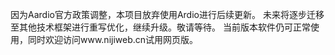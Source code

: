 因为Aardio官方政策调整，本项目放弃使用Ardio进行后续更新。
未来将逐步迁移至其他技术框架进行重写优化，继续升级。敬请等待。
当前版本软件仍可正常使用，同时欢迎访问www.nijiweb.cn试用网页版。
